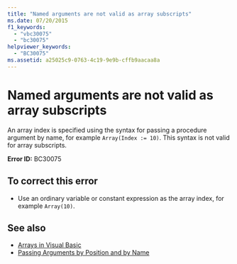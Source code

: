 ```yaml
---
title: "Named arguments are not valid as array subscripts"
ms.date: 07/20/2015
f1_keywords: 
  - "vbc30075"
  - "bc30075"
helpviewer_keywords: 
  - "BC30075"
ms.assetid: a25025c9-0763-4c19-9e9b-cffb9aacaa8a
---
```

# Named arguments are not valid as array subscripts
An array index is specified using the syntax for passing a procedure argument by name, for example `Array(Index := 10)`. This syntax is not valid for array subscripts.  
  
 **Error ID:** BC30075  
  
## To correct this error  
  
- Use an ordinary variable or constant expression as the array index, for example `Array(10)`.  
  
## See also

- [Arrays in Visual Basic](~/docs/visual-basic/programming-guide/language-features/arrays/index.md)
- [Passing Arguments by Position and by Name](../../visual-basic/programming-guide/language-features/procedures/passing-arguments-by-position-and-by-name.md)
